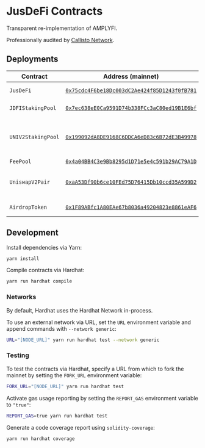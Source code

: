 # JusDeFi Contracts

Transparent re-implementation of AMPLYFI.

Professionally audited by [Callisto Network](https://callisto.network/jusdefi-token-jdfi-security-audit/).

## Deployments

| Contract | Address (mainnet) | Notes |
|-|-|-|
| `JusDeFi` | [`0x75cdc4F6be18Dc003dC2Ae424f85D1243f0fB781`](https://etherscan.io/address/0x75cdc4F6be18Dc003dC2Ae424f85D1243f0fB781) | JDFI Token |
| `JDFIStakingPool` | [`0x7ec638eE0Ca9591D74b338FCc3aC80ed19B1E6bf`](https://etherscan.io/address/0x7ec638eE0Ca9591D74b338FCc3aC80ed19B1E6bf) | JDFI/S Token |
| `UNIV2StakingPool` | [`0x199092dA8DE9168C6DDCA6eD83c6B72dE3B49978`](https://etherscan.io/address/0x199092dA8DE9168C6DDCA6eD83c6B72dE3B49978) | JDFI-WETH-UNI-V2/S Token |
| `FeePool` | [`0x4a04BB4C3e9Bb8295d1D71e5e4c591b29AC79A1D`](https://etherscan.io/address/0x4a04BB4C3e9Bb8295d1D71e5e4c591b29AC79A1D) | |
| `UniswapV2Pair` | [`0xaA53Df90b6ce10FEd75D76415Db10ccd35A599D2`](https://etherscan.io/address/0xaA53Df90b6ce10FEd75D76415Db10ccd35A599D2) | Uniswap Pair / UNI-V2 Token
| `AirdropToken` | [`0x1F89ABfc1A80EAe67b8036a49204823e8861eAF6`](https://etherscan.io/address/0x1F89ABfc1A80EAe67b8036a49204823e8861eAF6) | JDFI/A Token |

## Development

Install dependencies via Yarn:

```bash
yarn install
```

Compile contracts via Hardhat:

```bash
yarn run hardhat compile
```

### Networks

By default, Hardhat uses the Hardhat Network in-process.

To use an external network via URL, set the `URL` environment variable and append commands with `--network generic`:

```bash
URL="[NODE_URL]" yarn run hardhat test --network generic
```

### Testing

To test the contracts via Hardhat, specify a URL from which to fork the mainnet by setting the `FORK_URL` environment variable:

```bash
FORK_URL="[NODE_URL]" yarn run hardhat test
```

Activate gas usage reporting by setting the `REPORT_GAS` environment variable to `"true"`:

```bash
REPORT_GAS=true yarn run hardhat test
```

Generate a code coverage report using `solidity-coverage`:

```bash
yarn run hardhat coverage
```
